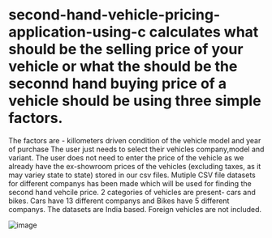 # second-hand-vehicle-pricing-application-using-c calculates what should be the selling price of your vehicle or what the should be the seconnd hand buying price of a vehicle should be using three simple factors.
The factors are -
killometers driven
condition of the vehicle
model and year of purchase
The user just needs to select their vehicles company,model and variant. The user does not need to enter the price of the vehicle as we already have the ex-showroom prices of the vehicles (excluding taxes, as it may variey state to state) stored in our csv files.
Mutiple CSV file datasets for different companys has been made which will be used for finding the second hand vehcile price.
2 categories of vehicles are present- cars and bikes.
Cars have 13 different companys and Bikes have 5 different companys.
The datasets are India based. Foreign vehicles are not included.

![image](https://user-images.githubusercontent.com/73696432/236616906-128212d3-db68-47af-98d9-662daa38b826.png)
